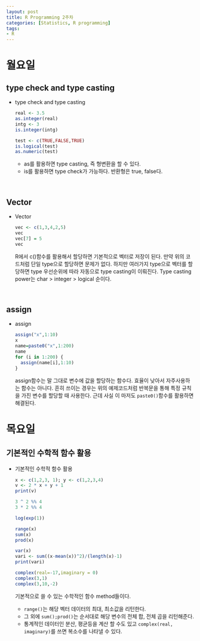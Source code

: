 ```yaml
---
layout: post
title: R Programming 2주차
categories: [Statistics, R programming]
tags:
- R
---
```

 

# 월요일
## type check and type casting
* type check and type casting
    ```R
    real <- 3.5
    as.integer(real)
    intg <- 3
    is.integer(intg)

    test <- c(TRUE,FALSE,TRUE)
    is.logical(test)
    as.numeric(test)
    ```
    - as를 활용하면 type casting, 즉 형변환을 할 수 있다.
    - is를 활용하면 type check가 가능하다. 반환형은 true, false다.
<br>

## Vector
* Vector
    ```R
    vec <- c(1,3,4,2,5)
    vec
    vec[7] = 5
    vec
    ```
    R에서 c()함수를 활용해서 할당하면 기본적으로 벡터로 저장이 된다. 만약 위의 코드처럼 단일 type으로 할당하면 문제가 없다.
    하지만 여러가지 type으로 벡터를 할당하면 type 우선순위에 따라 자동으로 type casting이 이뤄진다.
    Type casting power는 char > integer > logical 순이다.
<br>

## assign
* assign
    ```R
    assign("x",1:10)
    x
    name=paste0("x",1:200)
    name
    for (i in 1:200) {
      assign(name[i],1:10)
    }
    ```
    assign함수는 말 그대로 변수에 값을 할당하는 함수다.
    효율이 낮아서 자주사용하는 함수는 아니다.
    흔히 쓰이는 경우는 위의 예제코드처럼 반복문을 통해 특정 규칙을 가진 변수를 할당할 때 사용한다.
    근데 사실 이 마저도 ```paste0()```함수를 활용하면 해결된다.

# 목요일
## 기본적인 수학적 함수 활용
* 기본적인 수학적 함수 활용
    ```R
    x <- c(1,2,3, 1); y <- c(1,2,3,4)
    v <- 2 * x + y + 1
    print(v)

    3 ^ 2 %% 4
    3 * 2 %% 4

    log(exp(1))

    range(x)
    sum(x)
    prod(x)

    var(x)
    vari <- sum((x-mean(x))^2)/(length(x)-1)
    print(vari)

    complex(real=-17,imaginary = 0)
    complex(3,1)
    complex(3,10,-2)
    ```

    기본적으로 쓸 수 있는 수학적인 함수 method들이다.
    - `range()`는 해당 벡터 데이터의 최대, 최소값을 리턴한다.
    - 그 외에 `sum();prod()`는 순서대로 해당 변수의 전체 합, 전체 곱을 리턴해준다.
    - 통계적인 데이터인 분산, 평균등을 계산 할 수도 있고
     `complex(real, imaginary)`를 쓰면 복소수를 나타낼 수 있다.
